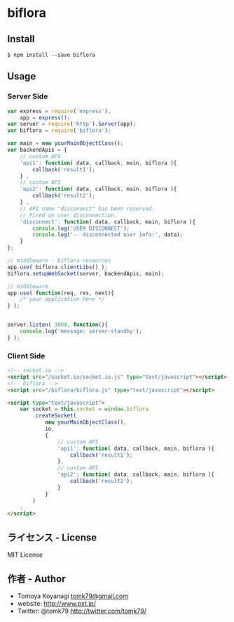 # biflora

## Install

```
$ npm install --save biflora
```

## Usage

### Server Side

```js
var express = require('express'),
	app = express();
var server = require('http').Server(app);
var biflora = require('biflora');

var main = new yourMainObjectClass();
var backendApis = {
	// custom API
	'api1': function( data, callback, main, biflora ){
		callback('result1');
	} ,
	// custom API
	'api2': function( data, callback, main, biflora ){
		callback('result2');
	} ,
	// API name "disconnect" has been reserved.
	// Fired on user disconnection.
	'disconnect': function( data, callback, main, biflora ){
		console.log('USER DISCONNECT');
		console.log('-- disconnected user info:', data);
	}
};

// middleware - biflora resources
app.use( biflora.clientLibs() );
biflora.setupWebSocket(server, backendApis, main);

// middleware
app.use( function(req, res, next){
	/* your application here */
} );


server.listen( 3000, function(){
	console.log('message: server-standby');
} );
```

### Client Side

```html
<!-- socket.io -->
<script src="/socket.io/socket.io.js" type="text/javascript"></script>
<!-- biflora -->
<script src="/biflora/biflora.js" type="text/javascript"></script>

<script type="text/javascript">
	var socket = this.socket = window.biflora
		.createSocket(
			new yourMainObjectClass(),
			io,
			{
				// custom API
				'api1': function( data, callback, main, biflora ){
					callback('result1');
				},
				// custom API
				'api2': function( data, callback, main, biflora ){
					callback('result2');
				}
			}
		)
	;
</script>
```

## ライセンス - License

MIT License


## 作者 - Author

- Tomoya Koyanagi <tomk79@gmail.com>
- website: <http://www.pxt.jp/>
- Twitter: @tomk79 <http://twitter.com/tomk79/>
